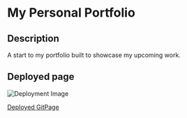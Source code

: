# My Personal Portfolio
## Description
A start to my portfolio built to showcase my upcoming work.

## Deployed page
![Deployment Image](Assets/images/pagescreenshot.png)

[Deployed GitPage](https://damek-h.github.io/Portfolio/)
